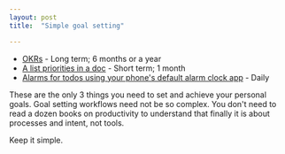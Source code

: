 ```yaml
---
layout: post
title:  "Simple goal setting"

---
```


- [OKRs](https://manassaloi.com/2020/01/15/personal-OKRs-2020.html) - Long term; 6 months or a year
- [A list priorities in a doc](https://manassaloi.com/2020/06/08/priorities-doc.html) - Short term; 1 month
- [Alarms for todos using your phone's default alarm clock app](https://play.google.com/store/apps/details?id=com.google.android.deskclock&hl=en_IN) - Daily

These are the only 3 things you need to set and achieve your personal goals. Goal setting workflows need not be so complex. You don't need to read a dozen books on productivity to understand that finally it is about processes and intent, not tools.

Keep it simple.

